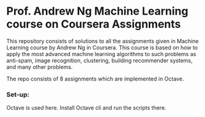 # Prof. Andrew Ng Machine Learning course on Coursera Assignments
This repository consists of solutions to all the assignments given in Machine Learning course by Andrew Ng in Coursera. This course is based on how to apply the most advanced machine learning algorithms to such problems as anti-spam, image recognition, clustering, building recommender systems, and many other problems.

The repo consists of 8 assignments which are implemented in Octave.

### Set-up: 
Octave is used here. Install Octave cli and run the scripts there.

